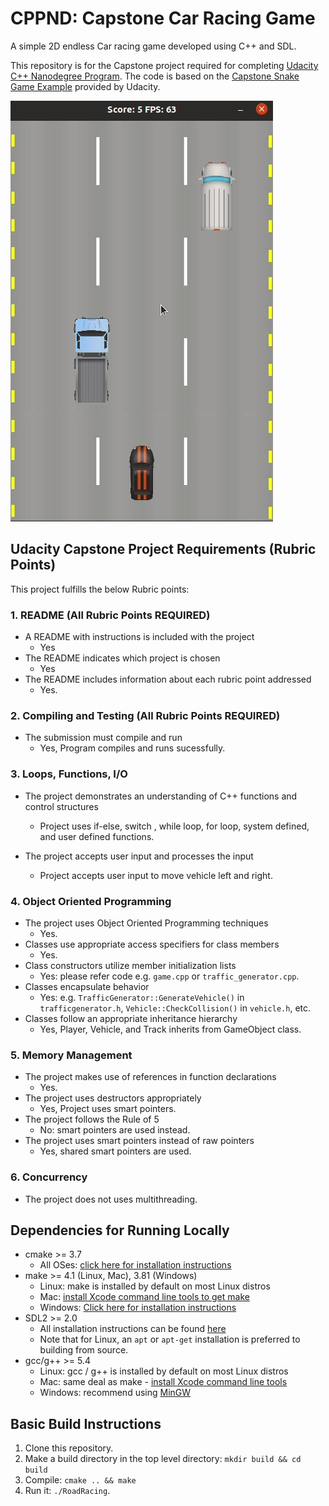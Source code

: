 # CPPND: Capstone Car Racing Game

A simple 2D endless Car racing game developed using C++ and SDL.

This repository is for the Capstone project required for completing [Udacity C++ Nanodegree Program](https://www.udacity.com/course/c-plus-plus-nanodegree--nd213). The code is based on the [Capstone Snake Game Example](https://github.com/udacity/CppND-Capstone-Snake-Game) provided by Udacity.

<img src="gameplay.gif"/>

## Udacity Capstone Project Requirements (Rubric Points)

This project fulfills the below Rubric points:

### 1. README (All Rubric Points REQUIRED)

* A README with instructions is included with the project
  * Yes
* The README indicates which project is chosen
  * Yes
* The README includes information about each rubric point addressed
  * Yes.

### 2. Compiling and Testing (All Rubric Points REQUIRED)

* The submission must compile and run
  * Yes, Program compiles and runs sucessfully.

### 3. Loops, Functions, I/O

* The project demonstrates an understanding of C++ functions and control structures
  * Project uses if-else, switch , while loop, for loop, system defined, and user defined functions.

* The project accepts user input and processes the input
  * Project accepts user input to move vehicle left and right.

### 4. Object Oriented Programming

* The project uses Object Oriented Programming techniques
  * Yes.
* Classes use appropriate access specifiers for class members
  * Yes.
* Class constructors utilize member initialization lists
  * Yes: please refer code e.g. `game.cpp` or `traffic_generator.cpp`.
* Classes encapsulate behavior
  * Yes: e.g. `TrafficGenerator::GenerateVehicle()` in `trafficgenerator.h`, `Vehicle::CheckCollision()` in `vehicle.h`, etc.
* Classes follow an appropriate inheritance hierarchy
  * Yes, Player, Vehicle, and Track inherits from GameObject class.

### 5. Memory Management

* The project makes use of references in function declarations
  * Yes.
* The project uses destructors appropriately
  * Yes, Project uses smart pointers.
* The project follows the Rule of 5
  * No: smart pointers are used instead.
* The project uses smart pointers instead of raw pointers
  * Yes, shared smart pointers are used.

### 6. Concurrency

* The project does not uses multithreading.

## Dependencies for Running Locally
* cmake >= 3.7
  * All OSes: [click here for installation instructions](https://cmake.org/install/)
* make >= 4.1 (Linux, Mac), 3.81 (Windows)
  * Linux: make is installed by default on most Linux distros
  * Mac: [install Xcode command line tools to get make](https://developer.apple.com/xcode/features/)
  * Windows: [Click here for installation instructions](http://gnuwin32.sourceforge.net/packages/make.htm)
* SDL2 >= 2.0
  * All installation instructions can be found [here](https://wiki.libsdl.org/Installation)
  * Note that for Linux, an `apt` or `apt-get` installation is preferred to building from source.
* gcc/g++ >= 5.4
  * Linux: gcc / g++ is installed by default on most Linux distros
  * Mac: same deal as make - [install Xcode command line tools](https://developer.apple.com/xcode/features/)
  * Windows: recommend using [MinGW](http://www.mingw.org/)

## Basic Build Instructions

1. Clone this repository.
2. Make a build directory in the top level directory: `mkdir build && cd build`
3. Compile: `cmake .. && make`
4. Run it: `./RoadRacing`.